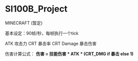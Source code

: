 # SI100B_Project

MINECRAFT (暂定)

基本设定：90帧/秒，每帧执行一个tick

ATK 攻击力
CRT 暴击率
CRT Damage 暴击伤害

伤害计算公式：
**伤害 = 技能伤害 * ATK * (CRT_DMG if 暴击 else 1)**